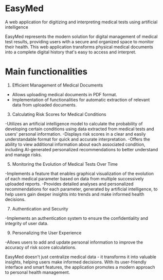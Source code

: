 # EasyMed
A web application for digitizing and interpreting medical tests using artificial intelligence

EasyMed represents the modern solution for digital management of medical test results, providing users with a secure and organized space to monitor their health. This web application transforms physical medical documents into a complete digital history that's easy to access and interpret.

# Main functionalities

1. Efficient Management of Medical Documents
   
- Allows uploading medical documents in PDF format.
- Implementation of functionalities for automatic extraction of relevant data from uploaded documents.

3. Calculating Risk Scores for Medical Conditions
   
-Utilizes an artificial intelligence model to calculate the probability of developing certain conditions using data extracted from medical tests and users' personal information.
-Displays risk scores in a clear and easily understandable format for quick and accurate interpretation.
-Offers the ability to view additional information about each associated condition, including AI-generated personalized recommendations to better understand and manage risks.

5. Monitoring the Evolution of Medical Tests Over Time
   
-Implements a feature that enables graphical visualization of the evolution of each medical parameter based on data from multiple successively uploaded reports.
-Provides detailed analyses and personalized recommendations for each parameter, generated by artificial intelligence, to help users gain deeper insights into trends and make informed health decisions.

7. Authentication and Security
   
-Implements an authentication system to ensure the confidentiality and integrity of user data.

9. Personalizing the User Experience
    
-Allows users to add and update personal information to improve the accuracy of risk score calculations.

EasyMed doesn't just centralize medical data - it transforms it into valuable insights, helping users make informed decisions. With its user-friendly interface and smart features, the application promotes a modern approach to personal health management.
